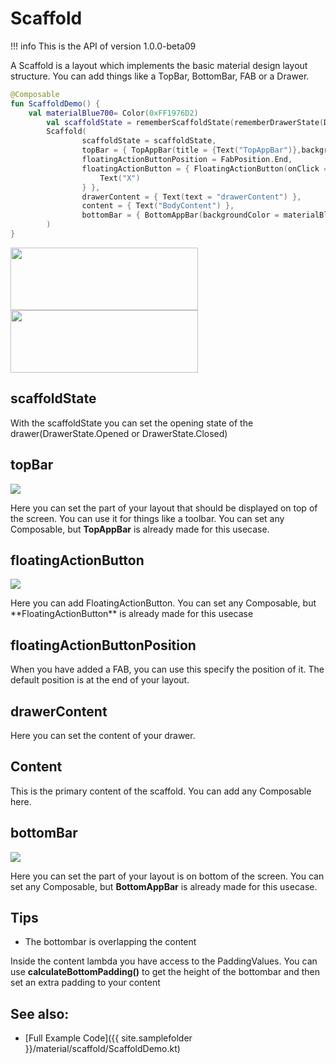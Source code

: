 # Scaffold

!!! info
    This is the API of version 1.0.0-beta09
    
A Scaffold is a layout which implements the basic material design layout structure. You can add things like a TopBar, BottomBar, FAB or a Drawer.

```kotlin
@Composable
fun ScaffoldDemo() {
    val materialBlue700= Color(0xFF1976D2)
        val scaffoldState = rememberScaffoldState(rememberDrawerState(DrawerValue.Open))
        Scaffold(
                scaffoldState = scaffoldState,
                topBar = { TopAppBar(title = {Text("TopAppBar")},backgroundColor = materialBlue700)  },
                floatingActionButtonPosition = FabPosition.End,
                floatingActionButton = { FloatingActionButton(onClick = {}){
                    Text("X")
                } },
                drawerContent = { Text(text = "drawerContent") },
                content = { Text("BodyContent") },
                bottomBar = { BottomAppBar(backgroundColor = materialBlue700) { Text("BottomAppBar") } }
        )
}
```

<p align="left">
  <img src ="{{ site.images }}/material/scaffold/scaffold.png"  height=100 width=300  />
  <img src ="{{ site.images }}/material/scaffold/scaffoldwithdrawer.png"  height=100 width=300/>

</p>


## scaffoldState
With the scaffoldState you can set the opening state of the drawer(DrawerState.Opened or DrawerState.Closed)


## topBar

<p align="left">
  <img src ="{{ site.images }}/material/scaffold/topappbar.png"  />
</p>

Here you can set the part of your layout that should be displayed on top of the screen. You can use it for things like a toolbar. You can set any Composable, but **TopAppBar** is already made for this usecase.

## floatingActionButton
<p align="left">
  <img src ="{{ site.images }}/material/scaffold/floatingactionbutton.png"  />
</p>
Here you can add FloatingActionButton. You can set any Composable, but **FloatingActionButton** is already made for this usecase

## floatingActionButtonPosition
When you have added a FAB, you can use this specify the position of it. The default position is at the end of your layout.
 
## drawerContent
Here you can set the content of your drawer.

## Content
This is the primary content of the scaffold. You can add any Composable here.

## bottomBar

<p align="left">
  <img src ="{{ site.images }}/material/scaffold/bottomappbar.png"  />
</p>

Here you can set the part of your layout is on bottom of the screen. You can set any Composable, but **BottomAppBar** is already made for this usecase.


## Tips

* The bottombar is overlapping the content

Inside the content lambda you have access to the PaddingValues. You can use **calculateBottomPadding()** to get the height of the bottombar and then set an extra padding to your content

## See also:
* [Full Example Code]({{ site.samplefolder }}/material/scaffold/ScaffoldDemo.kt)
